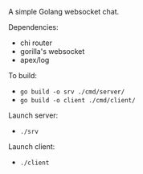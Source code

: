 A simple Golang websocket chat.

Dependencies:
- chi router
- gorilla's websocket
- apex/log

To build:
- `go build -o srv ./cmd/server/`
- `go build -o client ./cmd/client/`

Launch server:
- `./srv`

Launch client:
- `./client`

